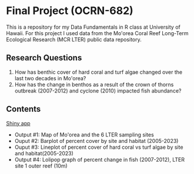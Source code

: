 # Final Project (OCRN-682) 
This is a repository for my Data Fundamentals in R class at University of Hawaii. For this project I used data from the Mo'orea Coral Reef Long-Term Ecological Research (MCR LTER) public data repository. 

## Research Questions
1) How has benthic cover of hard coral and turf algae changed over the last two decades in Mo'orea?
2) How has the change in benthos as a result of the crown of thorns outbreak (2007-2012) and cyclone (2010) impacted fish abundance?

## Contents
[Shiny app]( https://annie-deck.shinyapps.io/Final_project_shiny/)

* Output #1: Map of Mo'orea and the 6 LTER sampling sites
* Ouput #2: Barplot of percent cover by site and habitat (2005-2023)
* Ouput #3: Lineplot of percent cover of hard coral vs turf algae by site and habitat(2005-2023)
* Output #4: Lolipop graph of percent change in fish (2007-2012), LTER site 1 outer reef (10m)


